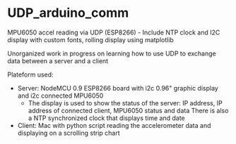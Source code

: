 # UDP_arduino_comm
MPU6050 accel reading via UDP (ESP8266) - Include NTP clock and I2C display with custom fonts, rolling display using matplotlib

Unorganized work in progress on learning how to use UDP to exchange data between a server and a client

Plateform used:
  - Server: NodeMCU 0.9 ESP8266 board with i2c 0.96" graphic display and i2c connected MPU6050
      - The display is used to show the status of the server: IP address, IP address of connected client, MPU6050 status and data
        There is also a NTP synchronized clock that displays time and date 
  - Client: Mac with python script reading the accelerometer data and displaying on a scrolling strip chart
